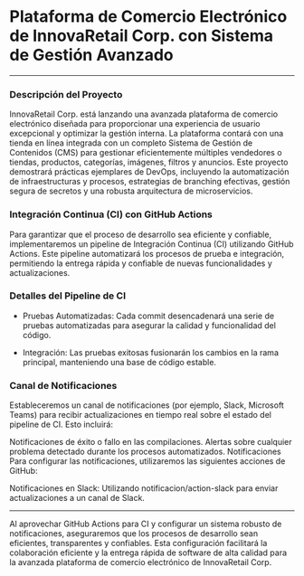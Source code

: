 ﻿# Plataforma de Comercio Electrónico de InnovaRetail Corp. con Sistema de Gestión Avanzado
 
 ---

### Descripción del Proyecto

InnovaRetail Corp. está lanzando una avanzada plataforma de comercio electrónico diseñada para proporcionar una experiencia de usuario excepcional y optimizar la gestión interna. La plataforma contará con una tienda en línea integrada con un completo Sistema de Gestión de Contenidos (CMS) para gestionar eficientemente múltiples vendedores o tiendas, productos, categorías, imágenes, filtros y anuncios. Este proyecto demostrará prácticas ejemplares de DevOps, incluyendo la automatización de infraestructuras y procesos, estrategias de branching efectivas, gestión segura de secretos y una robusta arquitectura de microservicios.

### Integración Continua (CI) con GitHub Actions

Para garantizar que el proceso de desarrollo sea eficiente y confiable, implementaremos un pipeline de Integración Continua (CI) utilizando GitHub Actions. Este pipeline automatizará los procesos de prueba e integración, permitiendo la entrega rápida y confiable de nuevas funcionalidades y actualizaciones.

### Detalles del Pipeline de CI

- Pruebas Automatizadas: Cada commit desencadenará una serie de pruebas automatizadas para asegurar la calidad y funcionalidad del código.
 
- Integración: Las pruebas exitosas fusionarán los cambios en la rama principal, manteniendo una base de código estable.
  

### Canal de Notificaciones

Estableceremos un canal de notificaciones (por ejemplo, Slack, Microsoft Teams) para recibir actualizaciones en tiempo real sobre el estado del pipeline de CI. Esto incluirá:

Notificaciones de éxito o fallo en las compilaciones.
Alertas sobre cualquier problema detectado durante los procesos automatizados.
Notificaciones
Para configurar las notificaciones, utilizaremos las siguientes acciones de GitHub:

Notificaciones en Slack: Utilizando notificacion/action-slack para enviar actualizaciones a un canal de Slack.

  
---

Al aprovechar GitHub Actions para CI y configurar un sistema robusto de notificaciones, aseguraremos que los procesos de desarrollo sean eficientes, transparentes y confiables. Esta configuración facilitará la colaboración eficiente y la entrega rápida de software de alta calidad para la avanzada plataforma de comercio electrónico de InnovaRetail Corp.



